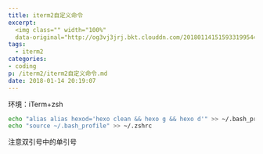 ```yaml
---
title: iterm2自定义命令
excerpt: 
  <img class="" width="100%" 
  data-original="http://og3vj3jrj.bkt.clouddn.com/20180114151593319954483.png"></br>iterm2自定义命令；
tags:
  - iterm2
categories:
- coding
p: /iterm2/iterm2自定义命令.md
date: 2018-01-14 20:19:07
---
```


环境：iTerm+zsh

```Bash
echo "alias alias hexod='hexo clean && hexo g && hexo d'" >> ~/.bash_profile
echo "source ~/.bash_profile" >> ~/.zshrc
```

注意双引号中的单引号



